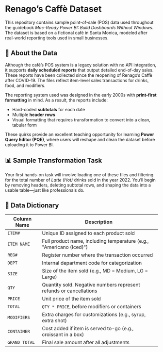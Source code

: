 # Renago’s Caffè Dataset

This repository contains sample point-of-sale (POS) data used throughout the guidebook *Mac-Ready Power BI: Build Dashboards Without Windows*. The dataset is based on a fictional café in Santa Monica, modeled after real-world reporting tools used in small businesses.

## 📘 About the Data

Although the café’s POS system is a legacy solution with no API integration, it supports **daily scheduled reports** that output detailed end-of-day sales. These reports have been collected since the reopening of Renago’s Caffè after COVID-19. The files reflect item-level sales transactions for drinks, food, and modifiers.

The reporting system used was designed in the early 2000s with **print-first formatting** in mind. As a result, the reports include:
- Hard-coded **subtotals** for each date  
- Multiple **header rows**  
- Visual formatting that requires transformation to convert into a clean, tabular form

These quirks provide an excellent teaching opportunity for learning **Power Query Editor (PQE)**, where users will reshape and clean the dataset before uploading it to Power BI.

## 📊 Sample Transformation Task

Your first hands-on task will involve loading one of these files and filtering for the total number of *Latte (Hot)* drinks sold in the year 2022. You’ll begin by removing headers, deleting subtotal rows, and shaping the data into a usable table—just like professionals do.

## 📄 Data Dictionary

| Column Name     | Description |
|------------------|-------------|
| `ITEM#`          | Unique ID assigned to each product sold |
| `ITEM NAME`      | Full product name, including temperature (e.g., "Americano (Iced)") |
| `REG#`           | Register number where the transaction occurred |
| `DEPT`           | Internal department code for categorization |
| `SIZE`           | Size of the item sold (e.g., MD = Medium, LG = Large) |
| `QTY`            | Quantity sold. Negative numbers represent refunds or cancellations |
| `PRICE`          | Unit price of the item sold |
| `TOTAL`          | `QTY * PRICE`, before modifiers or containers |
| `MODIFIERS`      | Extra charges for customizations (e.g., syrup, extra shot) |
| `CONTAINER`      | Cost added if item is served to-go (e.g., croissant in a box) |
| `GRAND TOTAL`    | Final sale amount after all adjustments |
